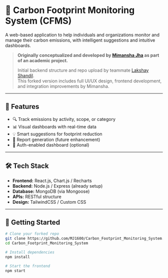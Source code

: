# 🌱 Carbon Footprint Monitoring System (CFMS)

A web-based application to help individuals and organizations monitor and manage their carbon emissions, with intelligent suggestions and intuitive dashboards.

> **Originally conceptualized and developed by [Mimansha Jha](https://github.com/MJ1600) as part of an academic project.**
>  
> Initial backend structure and repo upload by teammate [Lakshay Shandil](https://github.com/LakshayShandil).  
> This forked version includes full UI/UX design, frontend development, and integration improvements by Mimansha.

---

## 📌 Features

- 🔍 Track emissions by activity, scope, or category
- 📊 Visual dashboards with real-time data
- 💡 Smart suggestions for footprint reduction
- 📝 Report generation (future enhancement)
- 🔐 Auth-enabled dashboard (optional)

---

## 🛠️ Tech Stack

- **Frontend:** React.js, Chart.js / Recharts
- **Backend:** Node.js / Express (already setup)
- **Database:** MongoDB (via Mongoose)
- **APIs:** RESTful structure
- **Design:** TailwindCSS / Custom CSS

---

## 🚀 Getting Started

```bash
# Clone your forked repo
git clone https://github.com/MJ1600/Carbon_Footprint_Monitoring_System.git
cd Carbon_Footprint_Monitoring_System

# Install dependencies
npm install

# Start the frontend
npm start
